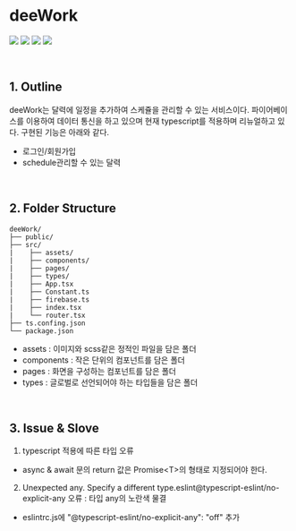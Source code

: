 # deeWork

<img src="https://img.shields.io/badge/-SCSS-CC6699?style=flat&logo=sass&logoColor=white"> <img src="https://img.shields.io/badge/-react-61DAFB?style=flat&logo=react&logoColor=white"> <img src="https://img.shields.io/badge/Typescript-3178C6?style=flat&logo=Typescript&logoColor=white"> <img src="https://img.shields.io/badge/Firebase-FFCA28?style=flat&logo=Firebase&logoColor=white">

<br>

## 1. Outline

deeWork는 달력에 일정을 추가하여 스케쥴을 관리할 수 있는 서비스이다. 파이어베이스를 이용하여 데이터 통신을 하고 있으며 현재 typescript를 적용하며 리뉴얼하고 있다. 구현된 기능은 아래와 같다.
<br>

- 로그인/회원가입
- schedule관리할 수 있는 달력


<br>

## 2. Folder Structure

```
deeWork/
├── public/
├── src/
|    ├── assets/
|    ├── components/
|    ├── pages/
|    ├── types/
|    ├── App.tsx
|    ├── Constant.ts
|    ├── firebase.ts
|    ├── index.tsx
|    └── router.tsx
├── ts.confing.json
└── package.json
```
- assets : 이미지와 scss같은 정적인 파일을 담은 폴더
- components : 작은 단위의 컴포넌트를 담은 폴더
- pages : 화면을 구성하는 컴포넌트를 담은 폴더
- types : 글로벌로 선언되어야 하는 타입들을 담은 폴더

<br>

## 3. Issue & Slove

1. typescript 적용에 따른 타입 오류

  - async & await 문의 return 값은 Promise\<T\>의 형태로 지정되어야 한다.

2. Unexpected any. Specify a different type.eslint@typescript-eslint/no-explicit-any 오류 : 타입 any의 노란색 물결

  - eslintrc.js에 "@typescript-eslint/no-explicit-any": "off" 추가
